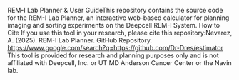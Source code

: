 REM-I Lab Planner & User GuideThis repository contains the source code for the REM-I Lab Planner, an interactive web-based calculator for planning imaging and sorting experiments on the Deepcell REM-I System. How to Cite If you use this tool in your research, please cite this repository:Nevarez, A. (2025). REM-I Lab Planner. GitHub Repository. https://www.google.com/search?q=https://github.com/Dr-Dres/estimator This tool is provided for research and planning purposes only and is not affiliated with Deepcell, Inc. or UT MD Anderson Cancer Center or the Navin lab.
